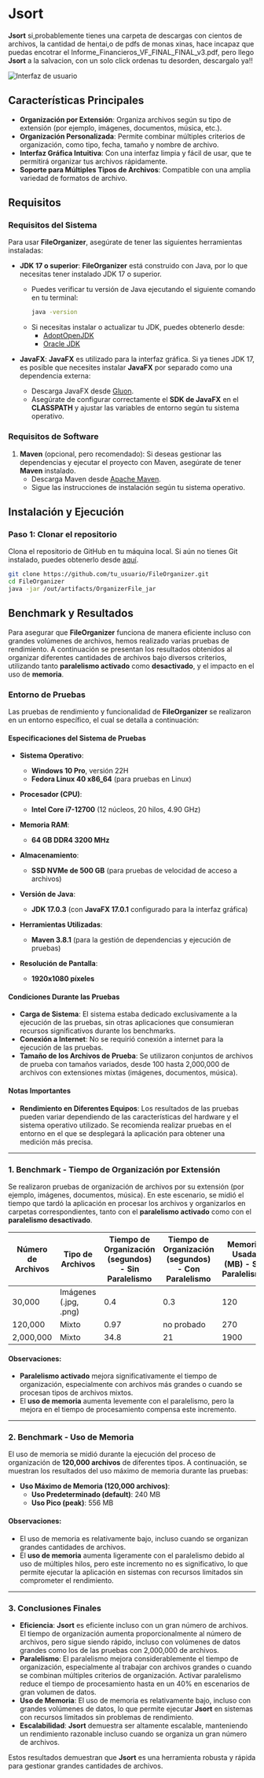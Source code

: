 # Jsort

**Jsort** si,probablemente tienes una carpeta de descargas con cientos de archivos, la cantidad de hentai,o de pdfs de monas xinas, hace incapaz que puedas encotrar el Informe_Financieros_VF_FINAL_FINAL_v3.pdf, pero llego **Jsort** a la salvacion, con un solo click ordenas tu desorden, descargalo ya!!

![Interfaz de usuario](https://github.com/albrinBuzz/FileOrganizer/assets/152460564/6f68256e-b196-43cc-8377-ca2de684792c)

## Características Principales

- **Organización por Extensión**: Organiza archivos según su tipo de extensión (por ejemplo, imágenes, documentos, música, etc.).
- **Organización Personalizada**: Permite combinar múltiples criterios de organización, como tipo, fecha, tamaño y nombre de archivo.
- **Interfaz Gráfica Intuitiva**: Con una interfaz limpia y fácil de usar, que te permitirá organizar tus archivos rápidamente.
- **Soporte para Múltiples Tipos de Archivos**: Compatible con una amplia variedad de formatos de archivo.

## Requisitos

### Requisitos del Sistema

Para usar **FileOrganizer**, asegúrate de tener las siguientes herramientas instaladas:

- **JDK 17 o superior**:
  **FileOrganizer** está construido con Java, por lo que necesitas tener instalado JDK 17 o superior.
    - Puedes verificar tu versión de Java ejecutando el siguiente comando en tu terminal:
      ```bash
      java -version
      ```
    - Si necesitas instalar o actualizar tu JDK, puedes obtenerlo desde:
        - [AdoptOpenJDK](https://adoptopenjdk.net/)
        - [Oracle JDK](https://www.oracle.com/java/technologies/javase-jdk17-downloads.html)

- **JavaFX**:
  **JavaFX** es utilizado para la interfaz gráfica. Si ya tienes JDK 17, es posible que necesites instalar **JavaFX** por separado como una dependencia externa:
    - Descarga JavaFX desde [Gluon](https://gluonhq.com/products/javafx/).
    - Asegúrate de configurar correctamente el **SDK de JavaFX** en el **CLASSPATH** y ajustar las variables de entorno según tu sistema operativo.

### Requisitos de Software

1. **Maven** (opcional, pero recomendado): Si deseas gestionar las dependencias y ejecutar el proyecto con Maven, asegúrate de tener **Maven** instalado.
    - Descarga Maven desde [Apache Maven](https://maven.apache.org/download.cgi).
    - Sigue las instrucciones de instalación según tu sistema operativo.

## Instalación y Ejecución

### Paso 1: Clonar el repositorio

Clona el repositorio de GitHub en tu máquina local. Si aún no tienes Git instalado, puedes obtenerlo desde [aquí](https://git-scm.com/book/en/v2/Getting-Started-Installing-Git).

```bash
git clone https://github.com/tu_usuario/FileOrganizer.git
cd FileOrganizer
java -jar /out/artifacts/OrganizerFile_jar
```

## Benchmark y Resultados

Para asegurar que **FileOrganizer** funciona de manera eficiente incluso con grandes volúmenes de archivos, hemos realizado varias pruebas de rendimiento. A continuación se presentan los resultados obtenidos al organizar diferentes cantidades de archivos bajo diversos criterios, utilizando tanto **paralelismo activado** como **desactivado**, y el impacto en el uso de **memoria**.

### Entorno de Pruebas

Las pruebas de rendimiento y funcionalidad de **FileOrganizer** se realizaron en un entorno específico, el cual se detalla a continuación:

#### Especificaciones del Sistema de Pruebas

- **Sistema Operativo**:
    - **Windows 10 Pro**, versión 22H
    - **Fedora Linux 40 x86_64** (para pruebas en Linux)

- **Procesador (CPU)**:
    - **Intel Core i7-12700** (12 núcleos, 20 hilos, 4.90 GHz)

- **Memoria RAM**:
    - **64 GB DDR4 3200 MHz**

- **Almacenamiento**:
    - **SSD NVMe de 500 GB** (para pruebas de velocidad de acceso a archivos)

- **Versión de Java**:
    - **JDK 17.0.3** (con **JavaFX 17.0.1** configurado para la interfaz gráfica)

- **Herramientas Utilizadas**:
    - **Maven 3.8.1** (para la gestión de dependencias y ejecución de pruebas)

- **Resolución de Pantalla**:
    - **1920x1080 píxeles**

#### Condiciones Durante las Pruebas

- **Carga de Sistema**: El sistema estaba dedicado exclusivamente a la ejecución de las pruebas, sin otras aplicaciones que consumieran recursos significativos durante los benchmarks.
- **Conexión a Internet**: No se requirió conexión a internet para la ejecución de las pruebas.
- **Tamaño de los Archivos de Prueba**: Se utilizaron conjuntos de archivos de prueba con tamaños variados, desde 100 hasta 2,000,000 de archivos con extensiones mixtas (imágenes, documentos, música).

#### Notas Importantes

- **Rendimiento en Diferentes Equipos**: Los resultados de las pruebas pueden variar dependiendo de las características del hardware y el sistema operativo utilizado. Se recomienda realizar pruebas en el entorno en el que se desplegará la aplicación para obtener una medición más precisa.

---

### 1. **Benchmark - Tiempo de Organización por Extensión**

Se realizaron pruebas de organización de archivos por su extensión (por ejemplo, imágenes, documentos, música). En este escenario, se midió el tiempo que tardó la aplicación en procesar los archivos y organizarlos en carpetas correspondientes, tanto con el **paralelismo activado** como con el **paralelismo desactivado**.

| Número de Archivos | Tipo de Archivos        | Tiempo de Organización (segundos) - Sin Paralelismo | Tiempo de Organización (segundos) - Con Paralelismo | Memoria Usada (MB) - Sin Paralelismo | Memoria Usada (MB) - Con Paralelismo |
|--------------------|-------------------------|----------------------------------------------------|-----------------------------------------------------|--------------------------------------|--------------------------------------|
| 30,000             | Imágenes (.jpg, .png)    | 0.4                                                | 0.3                                                 | 120                                  | no probado                           |
| 120,000            | Mixto                    | 0.97                                               | no probado                                          | 270                                  | no probado                           |
| 2,000,000          | Mixto                    | 34.8                                               | 21                                                  | 1900                                 | 2100                                 |

#### Observaciones:
- **Paralelismo activado** mejora significativamente el tiempo de organización, especialmente con archivos más grandes o cuando se procesan tipos de archivos mixtos.
- El **uso de memoria** aumenta levemente con el paralelismo, pero la mejora en el tiempo de procesamiento compensa este incremento.

---

### 2. **Benchmark - Uso de Memoria**

El uso de memoria se midió durante la ejecución del proceso de organización de **120,000 archivos** de diferentes tipos. A continuación, se muestran los resultados del uso máximo de memoria durante las pruebas:

- **Uso Máximo de Memoria (120,000 archivos)**:
    - **Uso Predeterminado (default)**: 240 MB
    - **Uso Pico (peak)**: 556 MB

#### Observaciones:
- El uso de memoria es relativamente bajo, incluso cuando se organizan grandes cantidades de archivos.
- El **uso de memoria** aumenta ligeramente con el paralelismo debido al uso de múltiples hilos, pero este incremento no es significativo, lo que permite ejecutar la aplicación en sistemas con recursos limitados sin comprometer el rendimiento.

---

### 3. **Conclusiones Finales**

- **Eficiencia**: **Jsort** es eficiente incluso con un gran número de archivos. El tiempo de organización aumenta proporcionalmente al número de archivos, pero sigue siendo rápido, incluso con volúmenes de datos grandes como los de las pruebas con 2,000,000 de archivos.
- **Paralelismo**: El paralelismo mejora considerablemente el tiempo de organización, especialmente al trabajar con archivos grandes o cuando se combinan múltiples criterios de organización. Activar paralelismo reduce el tiempo de procesamiento hasta en un 40% en escenarios de gran volumen de datos.
- **Uso de Memoria**: El uso de memoria es relativamente bajo, incluso con grandes volúmenes de datos, lo que permite ejecutar **Jsort** en sistemas con recursos limitados sin problemas de rendimiento.
- **Escalabilidad**: **Jsort** demuestra ser altamente escalable, manteniendo un rendimiento razonable incluso cuando se organiza un gran número de archivos.

Estos resultados demuestran que **Jsort** es una herramienta robusta y rápida para gestionar grandes cantidades de archivos.

